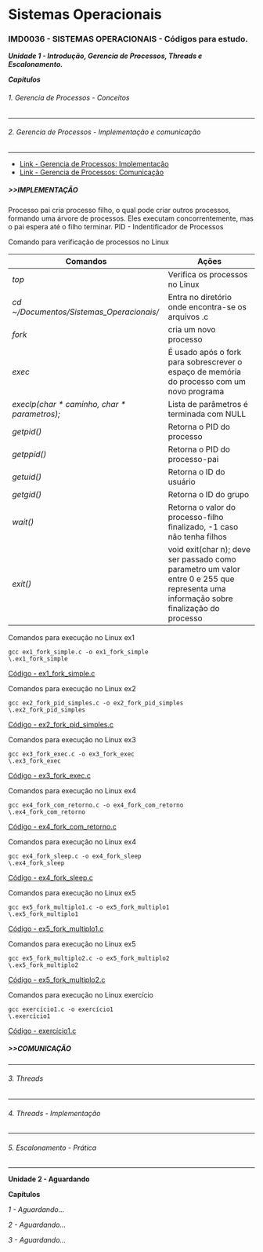 # Sistemas Operacionais
### IMD0036 - SISTEMAS OPERACIONAIS - Códigos para estudo. 

***Unidade 1 - Introdução, Gerencia de Processos, Threads e Escalonamento.***

  ***Capítulos***

###### _1. Gerencia de Processos - Conceitos_
 ---

###### _2. Gerencia de Processos - Implementação e comunicação_ 
 ---

- [Link - Gerencia de Processos: Implementação](https://youtu.be/srrx0t1NpJo?si=MIUALBocChn291U2)
- [Link - Gerencia de Processos: Comunicação](https://youtu.be/nKId0mYdJzA?si=_DWGJ2A1BmX99rQB)
 
 ##### >>IMPLEMENTAÇÃO 

Processo pai cria processo filho, o qual pode criar outros processos, formando uma árvore de processos. Eles executam concorrentemente, mas o pai espera até o filho terminar.
 PID - Indentificador de Processos

Comando para verificação de processos no Linux

| Comandos  | Ações |
| --- | --- |
| *top*  |  Verifica os processos no Linux  |
| *cd ~/Documentos/Sistemas_Operacionais/* | Entra no diretório onde encontra-se os arquivos .c  |
| *fork*    | cria um novo processo |
| *exec*    | É usado após o fork para sobrescrever o espaço de memória do processo com um novo programa |
| *execlp(char * caminho, char * parametros);*| Lista de parâmetros é terminada com NULL |
| *getpid()*   | Retorna o PID do processo |
| *getppid()*   | Retorna o PID do processo-pai |
| *getuid()*   | Retorna o ID do usuário  |
| *getgid()*   | Retorna o ID do grupo  |
| *wait()*   | Retorna o valor do processo-filho finalizado, -1 caso não tenha filhos  |
| *exit()*   | void exit(char n); deve ser passado como parametro um valor entre 0 e 255 que representa uma informação sobre finalização do processo  |



Comandos para execução no Linux ex1

    gcc ex1_fork_simple.c -o ex1_fork_simple
    \.ex1_fork_simple
 [Código - ex1_fork_simple.c](caminho/arquivo#L13)

Comandos para execução no Linux ex2

    gcc ex2_fork_pid_simples.c -o ex2_fork_pid_simples
    \.ex2_fork_pid_simples
 [Código - ex2_fork_pid_simples.c](caminho/arquivo#L13)

Comandos para execução no Linux ex3

    gcc ex3_fork_exec.c -o ex3_fork_exec
    \.ex3_fork_exec
 [Código - ex3_fork_exec.c](caminho/arquivo#L13)

Comandos para execução no Linux ex4

    gcc ex4_fork_com_retorno.c -o ex4_fork_com_retorno
    \.ex4_fork_com_retorno
 [Código - ex4_fork_com_retorno.c](caminho/arquivo#L13)

Comandos para execução no Linux ex4

    gcc ex4_fork_sleep.c -o ex4_fork_sleep
    \.ex4_fork_sleep
 [Código - ex4_fork_sleep.c](caminho/arquivo#L13)

Comandos para execução no Linux ex5

    gcc ex5_fork_multiplo1.c -o ex5_fork_multiplo1
    \.ex5_fork_multiplo1
 [Código - ex5_fork_multiplo1.c](caminho/arquivo#L13)

Comandos para execução no Linux ex5

    gcc ex5_fork_multiplo2.c -o ex5_fork_multiplo2
    \.ex5_fork_multiplo2
 [Código - ex5_fork_multiplo2.c](caminho/arquivo#L13)

 Comandos para execução no Linux exercício

    gcc exercício1.c -o exercício1 
    \.exercício1
 [Código - exercício1.c](caminho/arquivo#L13)

 
 ##### >>COMUNICAÇÃO
 
 ---
###### _3. Threads_
 ---

###### _4. Threads - Implementação_
---
    
###### _5. Escalonamento - Prática_
---

**Unidade 2 - Aguardando**

  **Capítulos**

_1 - Aguardando..._

_2 - Aguardando..._

_3 - Aguardando..._







